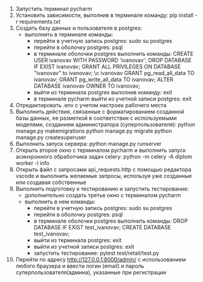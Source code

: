 1. Запустить терминал pycharm
2. Установить зависимости, выполнив в терминале команду: 
   pip install -r requirements.txt
3. Создать базу данных и пользователя в postgres:
   - выполнить в терминале команды: 
     - перейти в учетную запись postgres:
       sudo su postgres
     - перейти в оболочку postgres:
       psql
     - в терминале оболочки postgres выполнить команды:
       CREATE USER ivanovav WITH PASSWORD 'ivanovav';
       DROP DATABASE IF EXIST ivanovav;
       GRANT ALL PRIVILEGES ON DATABASE "ivanovav" to ivanovav; 
       \c ivanovav
       GRANT pg_read_all_data TO ivanovav;
       GRANT pg_write_all_data TO ivanovav;
       ALTER DATABASE ivanovav OWNER TO ivanovav;
     - выйти из терминала postgres выполнив команду:
       exit
     - в терминале pycharm выйти из учетной записи postgres:
       exit
4. Отредактировать .env с учетом настроек рабочего места
5. Выполнить действия, связанные с форматированием созданной 
базы данных, ее разметкой в соответствии с используемыми моделями, 
созданием администратора (суперпользователя):
   python manage.py makemigrations
   python manage.py migrate
   python manage.py createsuperuser
6. Выполнить запуск сервера:
   python manage.py runserver
7. Открыть второе окно с терминалом pycharm и выполнить запуск 
асинхронного обработчика задач celery:
   python -m celery -A diplom worker -l info
8. Открыть файл с запросами api_requests.http с помощью редактора vscode и 
выполнить желаемые запросы, используя уже созданные или создавая собственные
9. Выполнить подготовку к тестированию и запустить тестирование:
   - дополнительно создать третье окно с терминалом pycharm
   - выполнить в нем команды: 
     - перейти в учетную запись postgres:
       sudo su postgres
     - перейти в оболочку postgres:
       psql
     - в терминале оболочки postgres выполнить команды:
       DROP DATABASE IF EXIST test_ivanovav;
       CREATE DATABASE test_ivanovav;
     - выйти из терминала postgres:
       exit
     - выйти из учетной записи postgres:
       exit
     - запустить тестирование:
       pytest test/retail/test.py
10. Перейти по адресу http://127.0.0.1:8000/admin/ с использованием любого браузера
и ввести логин (email) и пароль суперпользователя(админа), указанные при регистрации 
